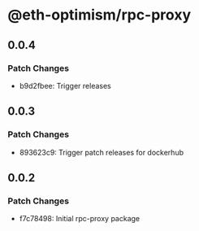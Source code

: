 # @eth-optimism/rpc-proxy

## 0.0.4

### Patch Changes

- b9d2fbee: Trigger releases

## 0.0.3

### Patch Changes

- 893623c9: Trigger patch releases for dockerhub

## 0.0.2

### Patch Changes

- f7c78498: Initial rpc-proxy package
